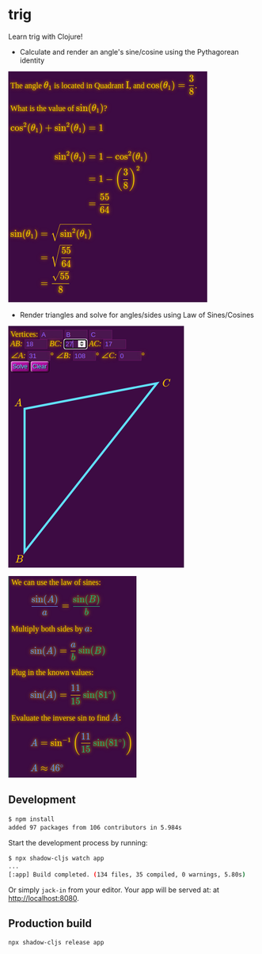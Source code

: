 # trig

Learn trig with Clojure!

* Calculate and render an angle's sine/cosine using the Pythagorean identity

![Pythagorean identities](./trig1.png)

* Render triangles and solve for angles/sides using Law of Sines/Cosines

![Triangles](./trig2.png)

![Law of sines](./trig3.png)

## Development

```bash
$ npm install
added 97 packages from 106 contributors in 5.984s
```

Start the development process by running:

```bash
$ npx shadow-cljs watch app
...
[:app] Build completed. (134 files, 35 compiled, 0 warnings, 5.80s)
```

Or simply `jack-in` from your editor. Your app will be served at: at [http://localhost:8080](http://localhost:8080).

## Production build

```bash
npx shadow-cljs release app
```
